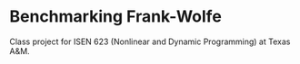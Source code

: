 # Benchmarking Frank-Wolfe

Class project for ISEN 623 (Nonlinear and Dynamic Programming) at Texas A&M.
